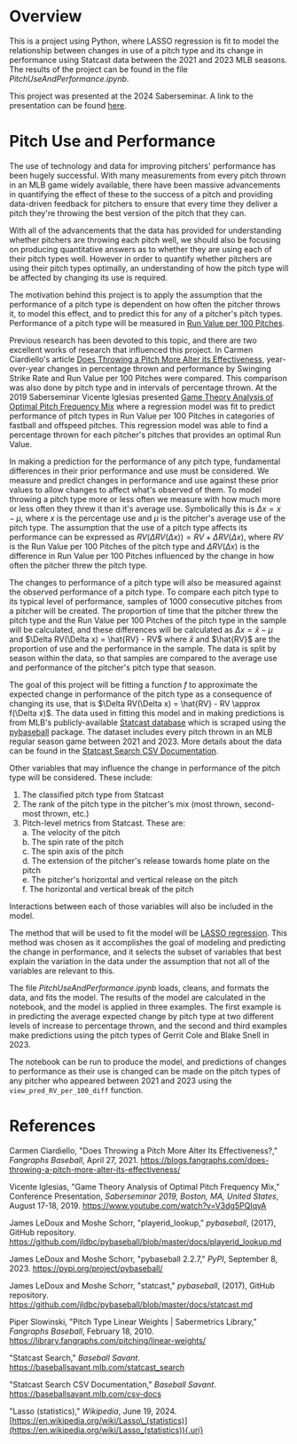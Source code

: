 # Overview

This is a project using Python, where LASSO regression is fit to model the relationship between changes in use of a pitch type and its change in performance using Statcast data between the 2021 and 2023 MLB seasons. The results of the project can be found in the file *PitchUseAndPerformance.ipynb*.

This project was presented at the 2024 Saberseminar. A link to the presentation can be found [here](https://youtu.be/_AcaHNSP3RU).

# Pitch Use and Performance

The use of technology and data for improving pitchers' performance has been hugely successful. With many measurements from every pitch thrown in an MLB game widely available, there have been massive advancements in quantifying the effect of these to the success of a pitch and providing data-driven feedback for pitchers to ensure that every time they deliver a pitch they're throwing the best version of the pitch that they can.

With all of the advancements that the data has provided for understanding whether pitchers are throwing each pitch well, we should also be focusing on producing quantitative answers as to whether they are using each of their pitch types well. However in order to quantify whether pitchers are using their pitch types optimally, an understanding of how the pitch type will be affected by changing its use is required.

The motivation behind this project is to apply the assumption that the performance of a pitch type is dependent on how often the pitcher throws it, to model this effect, and to predict this for any of a pitcher's pitch types. Performance of a pitch type will be measured in [Run Value per 100 Pitches](https://library.fangraphs.com/pitching/linear-weights/).

Previous research has been devoted to this topic, and there are two excellent works of research that influenced this project. In Carmen Ciardiello's article [Does Throwing a Pitch More Alter its Effectiveness](https://blogs.fangraphs.com/does-throwing-a-pitch-more-alter-its-effectiveness/), year-over-year changes in percentage thrown and performance by Swinging Strike Rate and Run Value per 100 Pitches were compared. This comparison was also done by pitch type and in intervals of percentage thrown. At the 2019 Saberseminar Vicente Iglesias presented [Game Theory Analysis of Optimal Pitch Frequency Mix](https://www.youtube.com/watch?v=V3dg5PQIqyA) where a regression model was fit to predict performance of pitch types in Run Value per 100 Pitches in categories of fastball and offspeed pitches. This regression model was able to find a percentage thrown for each pitcher's pitches that provides an optimal Run Value.

In making a prediction for the performance of any pitch type, fundamental differences in their prior performance and use must be considered. We measure and predict changes in performance and use against these prior values to allow changes to affect what's observed of them. To model throwing a pitch type more or less often we measure with how much more or less often they threw it than it's average use. Symbolically this is $\Delta x = x - \mu$, where $x$ is the percentage use and $\mu$ is the pitcher's average use of the pitch type. The assumption that the use of a pitch type affects its performance can be expressed as $RV(\Delta RV(\Delta x)) = RV + \Delta RV(\Delta x)$, where $RV$ is the Run Value per 100 Pitches of the pitch type and $\Delta RV(\Delta x)$ is the difference in Run Value per 100 Pitches influenced by the change in how often the pitcher threw the pitch type.

The changes to performance of a pitch type will also be measured against the observed performance of a pitch type. To compare each pitch type to its typical level of performance, samples of 1000 consecutive pitches from a pitcher will be created. The proportion of time that the pitcher threw the pitch type and the Run Value per 100 Pitches of the pitch type in the sample will be calculated, and these differences will be calculated as $\Delta x = \hat{x} - \mu$ and $\Delta RV(\Delta x) = \hat{RV} - RV$ where $\hat{x}$ and $\hat{RV}$ are the proportion of use and the performance in the sample. The data is split by season within the data, so that samples are compared to the average use and performance of the pitcher's pitch type that season.

The goal of this project will be fitting a function $f$ to approximate the expected change in performance of the pitch type as a consequence of changing its use, that is $\Delta RV(\Delta x) = \hat{RV} - RV \approx f(\Delta x)$. The data used in fitting this model and in making predictions is from MLB's publicly-available [Statcast database](https://baseballsavant.mlb.com/statcast_search) which is scraped using the [pybaseball](https://pypi.org/project/pybaseball/) package. The dataset includes every pitch thrown in an MLB regular season game between 2021 and 2023. More details about the data can be found in the [Statcast Search CSV Documentation](https://baseballsavant.mlb.com/csv-docs).

Other variables that may influence the change in performance of the pitch type will be considered. These include:
1. The classified pitch type from Statcast
2. The rank of the pitch type in the pitcher's mix (most thrown, second-most thrown, etc.)
3. Pitch-level metrics from Statcast. These are:\
a. The velocity of the pitch\
b. The spin rate of the pitch\
c. The spin axis of the pitch\
d. The extension of the pitcher's release towards home plate on the pitch\
e. The pitcher's horizontal and vertical release on the pitch\
f. The horizontal and vertical break of the pitch

Interactions between each of those variables will also be included in the model.

The method that will be used to fit the model will be [LASSO regression](https://en.wikipedia.org/wiki/Lasso_(statistics)). This method was chosen as it accomplishes the goal of modeling and predicting the change in performance, and it selects the subset of variables that best explain the variation in the data under the assumption that not all of the variables are relevant to this.

The file *PitchUseAndPerformance.ipynb* loads, cleans, and formats the data, and fits the model. The results of the model are calculated in the notebook, and the model is applied in three examples. The first example is in predicting the average expected change by pitch type at two different levels of increase to percentage thrown, and the second and third examples make predictions using the pitch types of Gerrit Cole and Blake Snell in 2023.

The notebook can be run to produce the model, and predictions of changes to performance as their use is changed can be made on the pitch types of any pitcher who appeared between 2021 and 2023 using the `view_pred_RV_per_100_diff` function.

# References

Carmen Ciardiello, "Does Throwing a Pitch More Alter Its Effectiveness?," *Fangraphs Baseball*, April 27, 2021. <https://blogs.fangraphs.com/does-throwing-a-pitch-more-alter-its-effectiveness/>

Vicente Iglesias, "Game Theory Analysis of Optimal Pitch Frequency Mix," Conference Presentation, *Saberseminar 2019, Boston, MA, United States*, August 17-18, 2019. <https://www.youtube.com/watch?v=V3dg5PQIqyA>

James LeDoux and Moshe Schorr, "playerid_lookup," *pybaseball*, (2017), GitHub repository. <https://github.com/jldbc/pybaseball/blob/master/docs/playerid_lookup.md>

James LeDoux and Moshe Schorr, "pybaseball 2.2.7," *PyPI*, September 8, 2023. <https://pypi.org/project/pybaseball/>

James LeDoux and Moshe Schorr, "statcast," *pybaseball*, (2017), GitHub repository. <https://github.com/jldbc/pybaseball/blob/master/docs/statcast.md>

Piper Slowinski, "Pitch Type Linear Weights \| Sabermetrics Library," *Fangraphs Baseball*, February 18, 2010. <https://library.fangraphs.com/pitching/linear-weights/>

"Statcast Search," *Baseball Savant*. <https://baseballsavant.mlb.com/statcast_search>

"Statcast Search CSV Documentation," *Baseball Savant*. <https://baseballsavant.mlb.com/csv-docs>

"Lasso (statistics)," *Wikipedia*, June 19, 2024. [https://en.wikipedia.org/wiki/Lasso\_(statistics)](https://en.wikipedia.org/wiki/Lasso_(statistics)){.uri}
